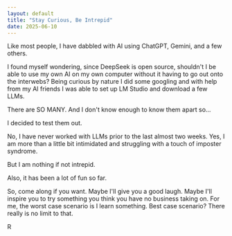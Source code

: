 ```yaml
---
layout: default
title: "Stay Curious, Be Intrepid"
date: 2025-06-10
---
```


Like most people, I have dabbled with AI using ChatGPT, Gemini, and a few others.

I found myself wondering, since DeepSeek is open source, shouldn't I be able to use my own AI on my own computer without it having to go out onto the interwebs? Being curious by nature I did some googling and with help from my AI friends I was able to set up LM Studio and download a few LLMs.

There are SO MANY. And I don't know enough to know them apart so...

I decided to test them out. 

No, I have never worked with LLMs prior to the last almost two weeks. Yes, I am more than a little bit intimidated and struggling with a touch of imposter syndrome. 

But I am nothing if not intrepid. 

Also, it has been a lot of fun so far. 

So, come along if you want. Maybe I'll give you a good laugh. Maybe I'll inspire you to try something you think you have no business taking on. For me, the worst case scenario is I learn something. Best case scenario? There really is no limit to that.

R
